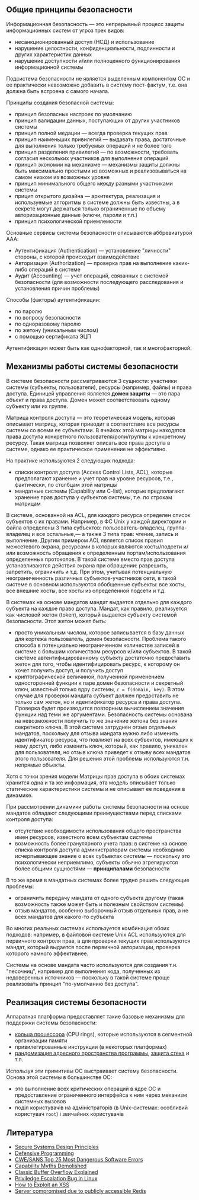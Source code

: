## Общие принципы безопасности

Информационная безопасность — это непрерывный процесс защиты информационных систем от угроз трех видов:

- несанкционированный доступ (НСД) и использование
- нарушение целостности, конфиденциальности, подлинности и других характеристик данных
- нарушение доступности и/или полноценного функционирования информационной системы

Подсистема безопасности не является выделенным компонентом ОС и ее практически невозможно добавить в систему пост-фактум, т.е. она должна быть встроена с самого начала.

Принципы создания безопасной системы:

- принцип безопасных настроек по умолчанию
- принцип валидации данных, поступающих от других участников системы
- принцип полной медации — всегда проверка текущих прав
- принцип наименьших привилегий — выдавать права, достаточные для выполнения только требуемых операций и не более того
- принцип разделения привилегий — по возможности, требовать согласия нескольких участников для выполнения операций
- принцип экономии на механизме — механизмы защиты должны быть максимально простыми из возможных и реализовываться на самом низком из возможных уровне
- принцип минимального общего между разными участниками системы
- прицип открытого дизайна — архитектура, реализация и используемые алгоритмы в системе должны быть известны, а в секрете могут держаться только ограниченные по объему авторизационные данные (ключи, пароли и т.п.)
- принцип психологической приемлемости

Основные сервисы системы безопасности описываются аббревиатурой AAA:

- Аутентификация (Authentication) — установление "личности" стороны, с которой происходит взаимодействие
- Авторизация (Authorization) — проверка прав на выполнение каких-либо операций в системе
- Аудит (Accounting) — учет операций, связанных с системой безопасности (для возможности последующего расследования и установления причин проблемы)

Способы (факторы) аутентификации:

- по паролю
- по вопросу безопасности
- по одноразовому паролю
- по жетону (уникальным числом)
- с помощью сертификата ЭЦП

Аутентификация может быть как однофакторной, так и многофакторной.


## Механизмы работы системы безопасности

В системе безопасности рассматриваются 3 сущности: участники системы (субъекты, пользователи), ресурсы (например, файлы) и права доступа.
Единицей управления является **домен защиты** — это пара объект и права доступа. Домен может соответствовать одному субъекту или их группе.

Матрица контроля доступа — это теоретическая модель, которая описывает матрицу, которая приводит в соответствие все ресурсы системы со всеми ее субъектами. В ячейках этой матрицы находятся права доступа конкретного пользователя/роли/группы к конкретному ресурсу. Такая матрица позволяет описать все права доступа в системе, однако ее практическое применение не эффективно.

На практике используются 2 следующих подхода:

- списки контроля доступа (Access Control Lists, ACL), которые предполагают хранение и учет прав на уровне ресурсов, т.е., фактически, по столбцам этой матрицы
- мандатные системы (Capability или C-list), которые предполагают хранение прав доступа у субъектов системы, т.е. по строкам матрицам

В системе, основанной на ACL, для каждого ресурса определен список субъектов с их правами. Например, в ФС Unix у каждой директории и файла определены 3 типа субъектов: пользователь-владелец, группа-владелец и все остальные,— а также 3 типа прав: чтение, запись и выполнение. Другим примером ACL является список правил межсетевого экрана, ресурсами в которых являются хосты/подсети и/или возможность обращения к определенным портам/использования определенных протоколов. В такой системе вместо прав доступа устанавливаются действия экрана при обращении: разрешить, запретить, ограничить и т.д. При этом, учитывая потенциальную неограниченность различных субъектов-участников сети, в такой системе в основном используются обобщенные субъекты: все хосты, все внешние хосты, все хосты из определенной подсети и т.д.

В системах на основе мандатов мандат выдается отдельно для каждого субъекта на каждое право доступа. Мандат, как правило, реализуется как числовой жетон (token), который выдается субъекту системой безопасности. Этот жетон может быть:

- просто уникальным числом, которое записывается в базу данных для кортежа пользователь, домен безопасности. Проблема такого способа в потенциально неограниченном количестве записей в системе с большим количеством ресурсов и/или субъектов. В такой системе автентифицированному субъекту достаточно предоставить жетон для того, чтобы идентифицировать ресурс, к которому он хочет получить доступ, и получить доступ
- криптографической величиной, полученной применением односторонней функции к паре домен безопасности и секретный ключ, известный только ядру системы, `c = f(domain, key)`. В этом случае для проверки мандата субъект должен предоставить не только сам жетон, но и идентификатор ресурса и права доступа. Проверка будет производится повторным вычислением значения функции над теми же аргументами. Безопасность системы основана на невозможности получить то же значение жетона без знания секретного ключа. В этой системе затруднен отзыв отдельных мандатов, поскольку для отзыва мандата нужно либо изменить идентификатор ресурса, что повлияет на всех субъектов, имеющих к нему доступ, либо изменить ключ, который, как правило, уникален для пользователя, но отзыв ключа приведет к отзыву всех мандатов этого пользователя. Для решения этой проблемы используются т.н. непрямые объекты.

Хотя с точки зрения модели Матрицы прав доступа в обоих системах хранится одна и та же информация, эта модель описывает только статические характеристики системы и не описывает ее поведения в динамике.

При рассмотрении динамики работы системы безопасности на основе мандатов обладают следующими преимуществами перед списками контроля доступа:

- отсутствие необходимости использования общего пространства имен ресурсов, известного всем субъектам системы
- возможность более гранулярного учета прав: в системе на основе списка контроля доступа администраторам системы необходимо исчерпывающее знание о всех субъектах системы — поскольку это психологически неприемлимо, субъекты обычно агрегируются более общими сущностями — **принципалами** безопасности

В то же время в мандатных системах более трудно решить следующие проблемы:

- ограничить передачу мандата от одного субъекта другому (такая возможность также может быть и полезным свойством системы)
- отзыв мандатов, особенно выборочный отзыв отдельных прав, а не всех мандатов для какого-то субъекта

Во многих реальных системах используется комбинация обоих подходов: например, в файловой системе Unix ACL используются для первичного контроля прав, а для проверки текущих прав используются мандат, который выдается после первичной авторизации, проверка которого намного эффективнее.

Системы на основе мандата часто используются для создания т.н. "песочниц", например для выполнения кода, полученных из недоверенных источников — поскольку в такой системе проще реализовать принцип "по-умолчанию без доступа".


## Реализация системы безопасности

Аппаратная платформа предоставляет такие базовые механизмы для поддержки системы безопасности:

- [кольца процессора](http://duartes.org/gustavo/blog/post/cpu-rings-privilege-and-protection) (CPU rings), которые используются в сегментной организации памяти
- привилегированные инструкции (в некоторых платформах)
- [рандомизация адресного пространства программы](http://en.wikipedia.org/wiki/Address_space_layout_randomization), [защита стека](http://en.wikipedia.org/wiki/Stack-smashing_protection) и т.п.

Используя эти примитивы ОС выстраивает систему безопасности. Основа этой системы в большинстве ОС:

- это выполнение всех критических операций в ядре ОС и предоставление ограниченного интерфейса к ним через механизм системных вызовов
- поділ користувачів на адміністраторів (в Unix-системах: особливий користувач `root`) і звичайних користувачів


## Литература

- [Secure Systems Design Principles](http://wwwusers.di.uniroma1.it/~parisi/Risorse/Principles.pdf)
- [Defensive Programming](http://c.learncodethehardway.org/book/ex27.html)
- [CWE/SANS Top 25 Most Dangerous Software Errors](https://www.sans.org/top25-software-errors/)
- [Capability Myths Demolished](http://zesty.ca/capmyths/)
- [Classic Buffer Overflow Explained](http://thexploit.com/secdev/a-textbook-buffer-overflow-a-look-at-the-freebsd-telnetd-code/)
- [Priviledge Escalation Bug in Linux](http://timetobleed.com/detailed-explanation-of-a-recent-privilege-escalation-bug-in-linux-cve-2010-3301/)
- [How to Exploit an XSS](http://blog.detectify.com/post/35208929112/how-to-exploit-an-xss)
- [Server compromised due to publicly accessible Redis](http://kevinchen.co/blog/postmortem-server-compromised/)
